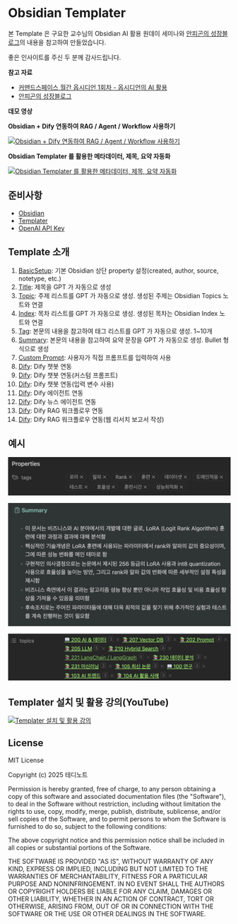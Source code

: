 # Obsidian Templater

본 Template 은 구요한 교수님의 Obsidian AI 활용 원데이 세미나와 [안피곤의 성장블로그](https://anpigon.tistory.com/484)의 내용을 참고하여 만들었습니다.

좋은 인사이트를 주신 두 분께 감사드립니다.

**참고 자료**

- [커맨드스페이스 월간 옵시디언 1회차 - 옵시디언의 AI 활용](https://youtu.be/GXVh4JI2xd8?si=4649TyzEmEkoraCj)
- [안피곤의 성장블로그](https://anpigon.tistory.com/484)

**데모 영상**

**Obsidian + Dify 연동하여 RAG / Agent / Workflow 사용하기**

[![Obsidian + Dify 연동하여 RAG / Agent / Workflow 사용하기](https://img.youtube.com/vi/zdEev8vT_zg/sddefault.jpg)](https://youtu.be/zdEev8vT_zg?si=4wfeGHfjRDK29m_e)

**Obsidian Templater 를 활용한 메타데이터, 제목, 요약 자동화**

[![Obsidian Templater 를 활용한 메타데이터, 제목, 요약 자동화](https://img.youtube.com/vi/z5Zo6vrYdFk/sddefault.jpg)](https://youtu.be/z5Zo6vrYdFk?si=VFzQRcIgJs2b7qjj)

## 준비사항

- [Obsidian](https://obsidian.md/download)
- [Templater](https://github.com/SilentVoid13/Templater)
- [OpenAI API Key](https://platform.openai.com/settings/organization/api-keys)

## Template 소개

1. [BasicSetup](./templates/Template-01-BasicSetup.md): 기본 Obsidian 상단 property 설정(created, author, source, notetype, etc.)
2. [Title](./templates/Template-02-Title.md): 제목을 GPT 가 자동으로 생성
3. [Topic](./templates/Template-03-Topic.md): 주제 리스트를 GPT 가 자동으로 생성. 생성된 주제는 Obsidian Topics 노트와 연결
4. [Index](./templates/Template-04-Index.md): 목차 리스트를 GPT 가 자동으로 생성. 생성된 목차는 Obsidian Index 노트와 연결
5. [Tag](./templates/Template-05-Tag.md): 본문의 내용을 참고하여 태그 리스트를 GPT 가 자동으로 생성. 1~10개
6. [Summary](./templates/Template-06-Summary.md): 본문의 내용을 참고하여 요약 문장을 GPT 가 자동으로 생성. Bullet 형식으로 생성
7. [Custom Prompt](./templates/Template-07-Custom-Prompt.md): 사용자가 직접 프롬프트를 입력하여 사용
8. [Dify](./templates/Template-10-Dify-Chat-Simple.md): Dify 챗봇 연동
9. [Dify](./templates/Template-11-Dify-Chat-Custom-Prompt.md): Dify 챗봇 연동(커스텀 프롬프트)
10. [Dify](./templates/Template-12-Dify-Chat-With-Inputs.md): Dify 챗봇 연동(입력 변수 사용)
11. [Dify](./templates/Template-13-Dify-Agent.md): Dify 에이전트 연동
12. [Dify](./templates/Template-14-Dify-Agent-News.md): Dify 뉴스 에이전트 연동
13. [Dify](./templates/Template-15-Dify-WorkFlow.md): Dify RAG 워크플로우 연동
14. [Dify](./templates/Template-16-Dify-WorkFlow-Web-Research.md): Dify RAG 워크플로우 연동(웹 리서치 보고서 작성)

## 예시

![태그 자동 생성](./assets/tags.png)

![요약 자동 생성](./assets/summary.png)

![주제 자동 생성](./assets/topics.png)

## Templater 설치 및 활용 강의(YouTube)

[![Templater 설치 및 활용 강의](https://img.youtube.com/vi/GXVh4JI2xd8/sddefault.jpg)](https://youtu.be/GXVh4JI2xd8?si=GLw67A1-CL2vN1mk&t=5219)

## License

MIT License

Copyright (c) 2025 테디노트

Permission is hereby granted, free of charge, to any person obtaining a copy
of this software and associated documentation files (the "Software"), to deal
in the Software without restriction, including without limitation the rights
to use, copy, modify, merge, publish, distribute, sublicense, and/or sell
copies of the Software, and to permit persons to whom the Software is
furnished to do so, subject to the following conditions:

The above copyright notice and this permission notice shall be included in all
copies or substantial portions of the Software.

THE SOFTWARE IS PROVIDED "AS IS", WITHOUT WARRANTY OF ANY KIND, EXPRESS OR
IMPLIED, INCLUDING BUT NOT LIMITED TO THE WARRANTIES OF MERCHANTABILITY,
FITNESS FOR A PARTICULAR PURPOSE AND NONINFRINGEMENT. IN NO EVENT SHALL THE
AUTHORS OR COPYRIGHT HOLDERS BE LIABLE FOR ANY CLAIM, DAMAGES OR OTHER
LIABILITY, WHETHER IN AN ACTION OF CONTRACT, TORT OR OTHERWISE, ARISING FROM,
OUT OF OR IN CONNECTION WITH THE SOFTWARE OR THE USE OR OTHER DEALINGS IN THE
SOFTWARE.
